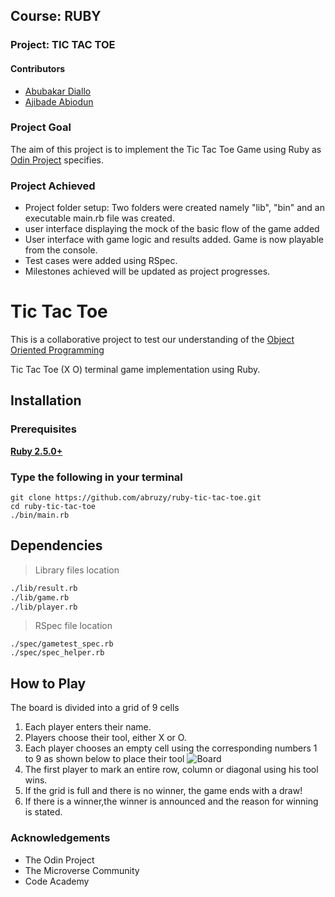 ## Course: RUBY
### Project: TIC TAC TOE

#### Contributors
* [Abubakar Diallo](https://github.com/abruzy)
* [Ajibade Abiodun](https://github.com/Tripple-A)

### Project Goal

The aim of this project is to implement the Tic Tac Toe Game using Ruby as [Odin Project](https://www.theodinproject.com/courses/ruby-programming/lessons/oop) specifies.


### Project Achieved
* Project folder setup: Two folders were created namely "lib", "bin" and an executable main.rb file was created.
* user interface displaying the mock of the basic flow of the game added
* User interface with game logic and results added. Game is now playable from the console.
* Test cases were added using RSpec.
* Milestones achieved will be updated as project progresses.

# Tic Tac Toe
This is a collaborative project to test our understanding of the [Object Oriented Programming](https://en.wikipedia.org/wiki/Object-oriented_programming)

Tic Tac Toe (X O) terminal game implementation using Ruby.

## Installation

### Prerequisites

**[Ruby 2.5.0+](https://www.ruby-lang.org/en/downloads/)**

### Type the following in your terminal
```
git clone https://github.com/abruzy/ruby-tic-tac-toe.git
cd ruby-tic-tac-toe
./bin/main.rb
```
## Dependencies


> Library files location

```sh
./lib/result.rb
./lib/game.rb
./lib/player.rb
```

> RSpec file location

```
./spec/gametest_spec.rb
./spec/spec_helper.rb
```

## How to Play

The board is divided into a grid of 9 cells

1. Each player enters their name.
2. Players choose their tool, either X or O.
3. Each player chooses an empty cell using the corresponding numbers 1 to 9 as shown below to place their tool
  ![Board](http://files.kidspot.co.nz/ACTIVITIES_JO/Sujatha/FORWARDPROJECTS/TicTacToeBoard.jpg)
4. The first player to mark an entire row, column or diagonal using his tool wins.
5. If the grid is full and there is no winner, the game ends with a draw!
6. If there is a winner,the winner is announced and the reason for winning is stated.


### Acknowledgements
* The Odin Project
* The Microverse Community
* Code Academy
